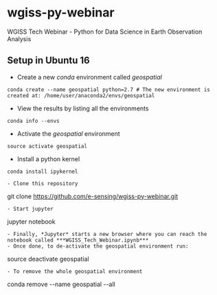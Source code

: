 # wgiss-py-webinar
WGISS Tech Webinar - Python for Data Science in Earth Observation Analysis 

## Setup in Ubuntu 16

- Create a new *conda* environment called *geospatial*
```
conda create --name geospatial python=2.7 # The new environment is created at: /home/user/anaconda2/envs/geospatial
```
- View the results by listing all the environments
```
conda info --envs
```
- Activate the *geospatial* environment
```
source activate geospatial
```
- Install a python kernel
```
conda install ipykernel
```
```
- Clone this repository
```
git clone https://github.com/e-sensing/wgiss-py-webinar.git
```
- Start jupyter
```
jupyter notebook

```
- Finally, *Jupyter* starts a new browser where you can reach the notebook called ***WGISS_Tech_Webinar.ipynb***
- Once done, to de-activate the geospatial environment run:
```
source deactivate geospatial
```
- To remove the whole geospatial environment
```
conda remove --name geospatial --all
```
